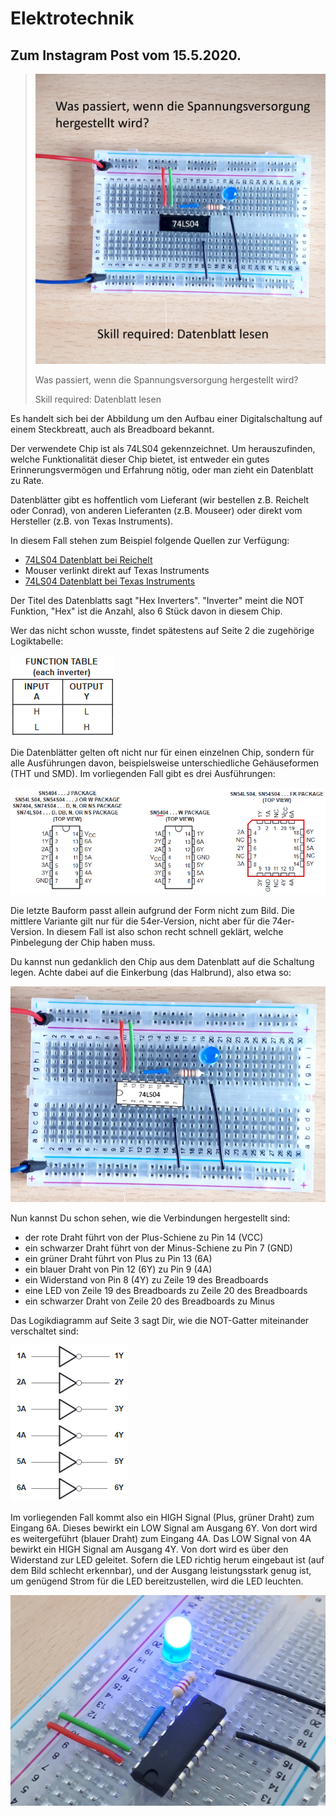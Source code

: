 # Elektrotechnik

## Zum Instagram Post vom 15.5.2020.

> ![74LS04](https://raw.githubusercontent.com/mitutoyo-ctl/mitutoyo-ctl.github.io/master/electronics/74ls04/74LS04.jpg)
>
> Was passiert, wenn die Spannungsversorgung hergestellt wird?
>
> Skill required: Datenblatt lesen

Es handelt sich bei der Abbildung um den Aufbau einer Digitalschaltung auf einem Steckbreatt, auch als Breadboard bekannt.

Der verwendete Chip ist als 74LS04 gekennzeichnet. Um herauszufinden, welche Funktionalität dieser Chip bietet, ist entweder ein gutes Erinnerungsvermögen und Erfahrung nötig, oder man zieht ein Datenblatt zu Rate.

Datenblätter gibt es hoffentlich vom Lieferant (wir bestellen z.B. Reichelt oder Conrad), von anderen Lieferanten (z.B. Mouseer) oder direkt vom Hersteller (z.B. von Texas Instruments).

In diesem Fall stehen zum Beispiel folgende Quellen zur Verfügung:

* [74LS04 Datenblatt bei Reichelt](https://cdn-reichelt.de/documents/datenblatt/A200/IX645506.pdf)
* Mouser verlinkt direkt auf Texas Instruments
* [74LS04 Datenblatt bei Texas Instruments](http://www.ti.com/lit/ds/symlink/sn74ls04.pdf?HQS=TI-null-null-mousermode-df-pf-null-wwe&ts=1589539758225)

Der Titel des Datenblatts sagt "Hex Inverters". "Inverter" meint die NOT Funktion, "Hex" ist die Anzahl, also 6 Stück davon in diesem Chip.

Wer das nicht schon wusste, findet spätestens auf Seite 2 die zugehörige Logiktabelle:

![Logiktabelle 74LS04](https://raw.githubusercontent.com/mitutoyo-ctl/mitutoyo-ctl.github.io/master/electronics/74ls04/74LS04-function-table.png)

Die Datenblätter gelten oft nicht nur für einen einzelnen Chip, sondern für alle Ausführungen davon, beispielsweise unterschiedliche Gehäuseformen (THT und SMD). Im vorliegenden Fall gibt es drei Ausführungen:

![74LS04 Housings](https://raw.githubusercontent.com/mitutoyo-ctl/mitutoyo-ctl.github.io/master/electronics/74ls04/74LS04-housings.png)

Die letzte Bauform passt allein aufgrund der Form nicht zum Bild. Die mittlere Variante gilt nur für die 54er-Version, nicht aber für die 74er-Version. In diesem Fall ist also schon recht schnell geklärt, welche Pinbelegung der Chip haben muss.

Du kannst nun gedanklich den Chip aus dem Datenblatt auf die Schaltung legen. Achte dabei auf die Einkerbung (das Halbrund), also etwa so:

![Überlagerung mit Datenblatt](https://raw.githubusercontent.com/mitutoyo-ctl/mitutoyo-ctl.github.io/master/electronics/74ls04/74LS04-explained.jpg)

Nun kannst Du schon sehen, wie die Verbindungen hergestellt sind:

* der rote Draht führt von der Plus-Schiene zu Pin 14 (VCC)
* ein schwarzer Draht führt von der Minus-Schiene zu Pin 7 (GND)
* ein grüner Draht führt von Plus zu Pin 13 (6A)
* ein blauer Draht von Pin 12 (6Y) zu Pin 9 (4A)
* ein Widerstand von Pin 8 (4Y) zu Zeile 19 des Breadboards
* eine LED von Zeile 19 des Breadboards zu Zeile 20 des Breadboards
* ein schwarzer Draht von Zeile 20 des Breadboards zu Minus

Das Logikdiagramm auf Seite 3 sagt Dir, wie die NOT-Gatter miteinander verschaltet sind:

![LogikDiagramm](https://raw.githubusercontent.com/mitutoyo-ctl/mitutoyo-ctl.github.io/master/electronics/74ls04/74LS04-logicdiagram.png)

Im vorliegenden Fall kommt also ein HIGH Signal (Plus, grüner Draht) zum Eingang 6A. 
Dieses bewirkt ein LOW Signal am Ausgang 6Y. Von dort wird es weitergeführt (blauer Draht) zum Eingang 4A.
Das LOW Signal von 4A bewirkt ein HIGH Signal am Ausgang 4Y. Von dort wird es über den Widerstand zur LED geleitet.
Sofern die LED richtig herum eingebaut ist (auf dem Bild schlecht erkennbar), und der Ausgang leistungsstark genug ist, um genügend Strom für die LED bereitzustellen, wird die LED leuchten.

![Ergebnis](https://raw.githubusercontent.com/mitutoyo-ctl/mitutoyo-ctl.github.io/master/electronics/74ls04/74LS04-solution.jpg)